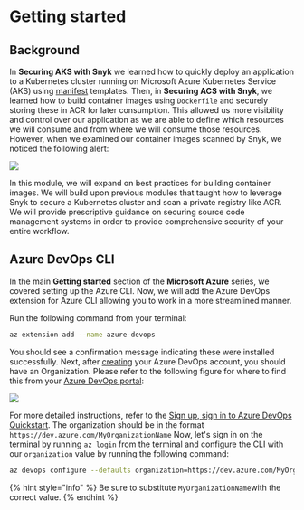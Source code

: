 # Getting started

## Background

In **Securing AKS with Snyk** we learned how to quickly deploy an application to a Kubernetes cluster running on Microsoft Azure Kubernetes Service \(AKS\) using [manifest](https://kubernetes.io/docs/concepts/cluster-administration/manage-deployment/) templates. Then, in **Securing ACS with Snyk**, we learned how to build container images using `Dockerfile` and securely storing these in ACR for later consumption. This allowed us more visibility and control over our application as we are able to define which resources we will consume and from where we will consume those resources. However, when we examined our container images scanned by Snyk, we noticed the following alert:

![](https://partner-workshop-assets.s3.us-east-2.amazonaws.com/snyk_scan_06.png)

In this module, we will expand on best practices for building container images. We will build upon previous modules that taught how to leverage Snyk to secure a Kubernetes cluster and scan a private registry like ACR. We will provide prescriptive guidance on securing source code management systems in order to provide comprehensive security of your entire workflow.

## Azure DevOps CLI

In the main **Getting started** section of the **Microsoft Azure** series, we covered setting up the Azure CLI. Now, we will add the Azure DevOps extension for Azure CLI allowing you to work in a more streamlined manner.

Run the following command from your terminal:

```bash
az extension add --name azure-devops
```

You should see a confirmation message indicating these were installed successfully. Next, after [creating](https://azure.microsoft.com/en-us/services/devops/) your Azure DevOps account, you should have an Organization. Please refer to the following figure for where to find this from your [Azure DevOps portal](https://aex.dev.azure.com/):

![](https://partner-workshop-assets.s3.us-east-2.amazonaws.com/azure_devops_01.png)

For more detailed instructions, refer to the [Sign up, sign in to Azure DevOps Quickstart](https://docs.microsoft.com/en-us/azure/devops/user-guide/sign-up-invite-teammates?view=azure-devops). The organization should be in the format `https://dev.azure.com/MyOrganizationName` Now, let's sign in on the terminal by running `az login` from the terminal and configure the CLI with our `organization` value by running the following command:

```bash
az devops configure --defaults organization=https://dev.azure.com/MyOrganizationName/
```

{% hint style="info" %}
Be sure to substitute `MyOrganizationName`with the correct value.
{% endhint %}

